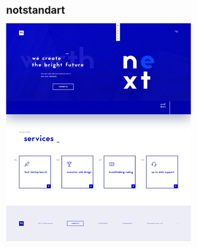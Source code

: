 # notstandart
<img src="https://github.com/AlexandrKutsenko/notstandart/blob/master/screencapture-localhost-63342-notstandart-layout-index-html-2018-06-20-23_32_30.jpg?raw=true"></img>
